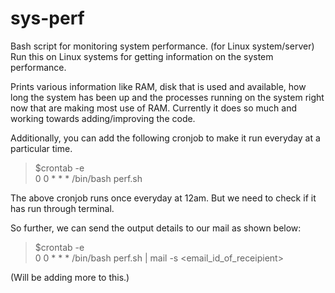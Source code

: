 # sys-perf
Bash script for monitoring system performance. (for Linux system/server)
Run this on Linux systems for getting information on the system performance. 

Prints various information like RAM, disk that is used and available, how long the system has been up and the processes running on the system right now that are making most use of RAM. Currently it does so much and working towards adding/improving the code. 

Additionally, you can add the following cronjob to make it run everyday at a particular time.

>$crontab -e <br/>
>0 0 * * * /bin/bash perf.sh 

The above cronjob runs once everyday at 12am. But we need to check if it has run through terminal. 

So further, we can send the output details to our mail as shown below:

>$crontab -e <br/>
>0 0 * * * /bin/bash perf.sh | mail -s <Mail subject> <email_id_of_receipient>


(Will be adding more to this.)

